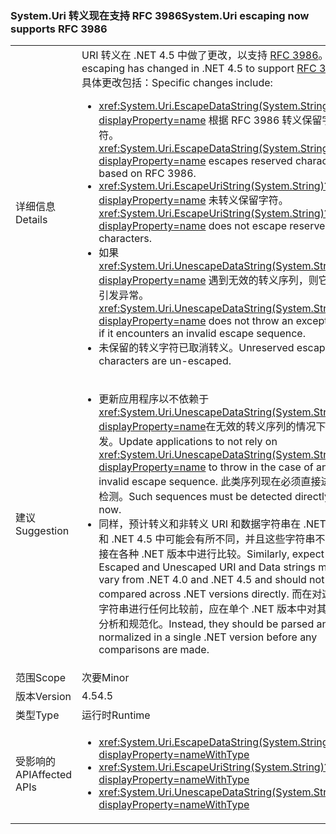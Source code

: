 ### <a name="systemuri-escaping-now-supports-rfc-3986"></a><span data-ttu-id="6afbb-101">System.Uri 转义现在支持 RFC 3986</span><span class="sxs-lookup"><span data-stu-id="6afbb-101">System.Uri escaping now supports RFC 3986</span></span>

|   |   |
|---|---|
|<span data-ttu-id="6afbb-102">详细信息</span><span class="sxs-lookup"><span data-stu-id="6afbb-102">Details</span></span>|<span data-ttu-id="6afbb-103">URI 转义在 .NET 4.5 中做了更改，以支持 [RFC 3986](http://tools.ietf.org/html/rfc3986)。</span><span class="sxs-lookup"><span data-stu-id="6afbb-103">URI escaping has changed in .NET 4.5 to support [RFC 3986](http://tools.ietf.org/html/rfc3986).</span></span> <span data-ttu-id="6afbb-104">具体更改包括：</span><span class="sxs-lookup"><span data-stu-id="6afbb-104">Specific changes include:</span></span><ul><li><span data-ttu-id="6afbb-105"><xref:System.Uri.EscapeDataString(System.String)?displayProperty=name> 根据 RFC 3986 转义保留字符。</span><span class="sxs-lookup"><span data-stu-id="6afbb-105"><xref:System.Uri.EscapeDataString(System.String)?displayProperty=name> escapes reserved characters based on RFC 3986.</span></span></li><li><span data-ttu-id="6afbb-106"><xref:System.Uri.EscapeUriString(System.String)?displayProperty=name> 未转义保留字符。</span><span class="sxs-lookup"><span data-stu-id="6afbb-106"><xref:System.Uri.EscapeUriString(System.String)?displayProperty=name> does not escape reserved characters.</span></span></li><li><span data-ttu-id="6afbb-107">如果 <xref:System.Uri.UnescapeDataString(System.String)?displayProperty=name> 遇到无效的转义序列，则它不会引发异常。</span><span class="sxs-lookup"><span data-stu-id="6afbb-107"><xref:System.Uri.UnescapeDataString(System.String)?displayProperty=name> does not throw an exception if it encounters an invalid escape sequence.</span></span></li><li><span data-ttu-id="6afbb-108">未保留的转义字符已取消转义。</span><span class="sxs-lookup"><span data-stu-id="6afbb-108">Unreserved escaped characters are un-escaped.</span></span></li></ul>|
|<span data-ttu-id="6afbb-109">建议</span><span class="sxs-lookup"><span data-stu-id="6afbb-109">Suggestion</span></span>|<ul><li><span data-ttu-id="6afbb-110">更新应用程序以不依赖于<xref:System.Uri.UnescapeDataString(System.String)?displayProperty=name>在无效的转义序列的情况下引发。</span><span class="sxs-lookup"><span data-stu-id="6afbb-110">Update applications to not rely on <xref:System.Uri.UnescapeDataString(System.String)?displayProperty=name> to throw in the case of an invalid escape sequence.</span></span> <span data-ttu-id="6afbb-111">此类序列现在必须直接进行检测。</span><span class="sxs-lookup"><span data-stu-id="6afbb-111">Such sequences must be detected directly now.</span></span></li><li><span data-ttu-id="6afbb-112">同样，预计转义和非转义 URI 和数据字符串在 .NET 4.0 和 .NET 4.5 中可能会有所不同，并且这些字符串不应直接在各种 .NET 版本中进行比较。</span><span class="sxs-lookup"><span data-stu-id="6afbb-112">Similarly, expect that Escaped and Unescaped URI and Data strings may vary from .NET 4.0 and .NET 4.5 and should not be compared across .NET versions directly.</span></span> <span data-ttu-id="6afbb-113">而在对这些字符串进行任何比较前，应在单个 .NET 版本中对其进行分析和规范化。</span><span class="sxs-lookup"><span data-stu-id="6afbb-113">Instead, they should be parsed and normalized in a single .NET version before any comparisons are made.</span></span></li></ul>|
|<span data-ttu-id="6afbb-114">范围</span><span class="sxs-lookup"><span data-stu-id="6afbb-114">Scope</span></span>|<span data-ttu-id="6afbb-115">次要</span><span class="sxs-lookup"><span data-stu-id="6afbb-115">Minor</span></span>|
|<span data-ttu-id="6afbb-116">版本</span><span class="sxs-lookup"><span data-stu-id="6afbb-116">Version</span></span>|<span data-ttu-id="6afbb-117">4.5</span><span class="sxs-lookup"><span data-stu-id="6afbb-117">4.5</span></span>|
|<span data-ttu-id="6afbb-118">类型</span><span class="sxs-lookup"><span data-stu-id="6afbb-118">Type</span></span>|<span data-ttu-id="6afbb-119">运行时</span><span class="sxs-lookup"><span data-stu-id="6afbb-119">Runtime</span></span>|
|<span data-ttu-id="6afbb-120">受影响的 API</span><span class="sxs-lookup"><span data-stu-id="6afbb-120">Affected APIs</span></span>|<ul><li><xref:System.Uri.EscapeDataString(System.String)?displayProperty=nameWithType></li><li><xref:System.Uri.EscapeUriString(System.String)?displayProperty=nameWithType></li><li><xref:System.Uri.UnescapeDataString(System.String)?displayProperty=nameWithType></li></ul>|

